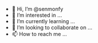 - 👋 Hi, I’m @senmonfy
- 👀 I’m interested in ...
- 🌱 I’m currently learning ...
- 💞️ I’m looking to collaborate on ...
- 📫 How to reach me ...

<!---
senmonfy/senmonfy is a ✨ special ✨ repository because its `README.md` (this file) appears on your GitHub profile.
You can click the Preview link to take a look at your changes.
--->
